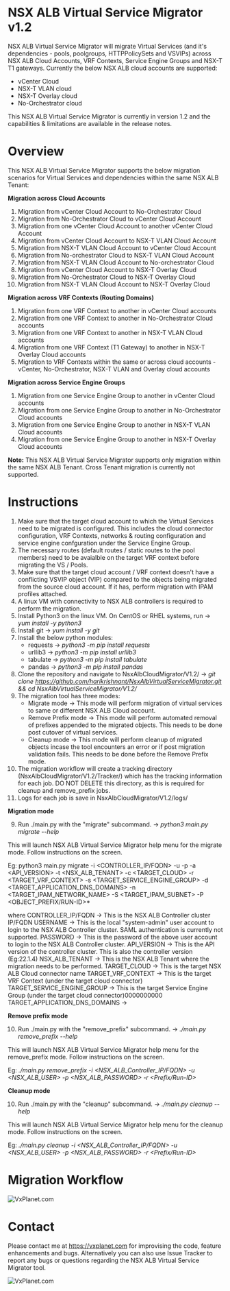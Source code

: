 # NSX ALB Virtual Service Migrator v1.2
NSX ALB Virtual Service Migrator will migrate Virtual Services (and it's dependencies - pools, poolgroups, HTTPPolicySets and VSVIPs) across NSX ALB Cloud Accounts, VRF Contexts, Service Engine Groups and NSX-T T1 gateways. Currently the below NSX ALB cloud accounts are supported:
- vCenter Cloud
- NSX-T VLAN cloud
- NSX-T Overlay cloud
- No-Orchestrator cloud

This NSX ALB Virtual Service Migrator is currently in version 1.2 and the capabilities & limitations are available in the release notes.
# Overview
This NSX ALB Virtual Service Migrator supports the below migration scenarios for Virtual Services and dependencies within the same NSX ALB Tenant:

**Migration across Cloud Accounts**
1. Migration from vCenter Cloud Account to No-Orchestrator Cloud
2. Migration from No-Orchestrator Cloud to vCenter Cloud Account
3. Migration from one vCenter Cloud Account to another vCenter Cloud Account
4. Migration from vCenter Cloud Account to NSX-T VLAN Cloud Account
5. Migration from NSX-T VLAN Cloud Account to vCenter Cloud Account
6. Migration from No-orchestrator Cloud to NSX-T VLAN Cloud Account
7. Migration from NSX-T VLAN Cloud Account to No-orchestrator Cloud
8. Migration from vCenter Cloud Account to NSX-T Overlay Cloud
9. Migration from No-Orchestrator Cloud to NSX-T Overlay Cloud
10. Migration from NSX-T VLAN Cloud Account to NSX-T Overlay Cloud

**Migration across VRF Contexts (Routing Domains)**
1. Migration from one VRF Context to another in vCenter Cloud accounts
2. Migration from one VRF Context to another in No-Orchestrator Cloud accounts
3. Migration from one VRF Context to another in NSX-T VLAN Cloud accounts
4. Migration from one VRF Context (T1 Gateway) to another in NSX-T Overlay Cloud accounts
5. Migration to VRF Contexts within the same or across cloud accounts - vCenter, No-Orchestrator, NSX-T VLAN and Overlay cloud accounts

**Migration across Service Engine Groups**
1. Migration from one Service Engine Group to another in vCenter Cloud accounts
2. Migration from one Service Engine Group to another in No-Orchestrator Cloud accounts
3. Migration from one Service Engine Group to another in NSX-T VLAN Cloud accounts
4. Migration from one Service Engine Group to another in NSX-T Overlay Cloud accounts

**Note:** This NSX ALB Virtual Service Migrator supports only migration within the same NSX ALB Tenant. Cross Tenant migration is currently not supported.

# Instructions
1. Make sure that the target cloud account to which the Virtual Services need to be migrated is configured. This includes the cloud connector configuration, VRF Contexts, networks & routing configuration and service engine confguration under the Service Engine Group.
2. The necessary routes (default routes / static routes to the pool members) need to be avaialble on the target VRF context before migrating the VS / Pools.
3. Make sure that the target cloud account / VRF context doesn't have a conflicting VSVIP object (VIP) compared to the objects being migrated from the source cloud account. If it has, perform migration with IPAM profiles attached.   
4. A linux VM with connectivity to NSX ALB controllers is required to perform the migration.
5.  Install Python3 on the linux VM. On CentOS or RHEL systems, run -> *yum install -y python3*
6.  Install git -> *yum install -y git*
7.  Install the below python modules:
     - requests -> *python3 -m pip install requests*
     - urllib3 -> *python3 -m pip install urllib3* 
     - tabulate -> *python3 -m pip install tabulate*
     - pandas -> *python3 -m pip install pandas*
8. Clone the repository and navigate to NsxAlbCloudMigrator/V1.2/ -> *git clone https://github.com/harikrishnant/NsxAlbVirtualServiceMigrator.git && cd NsxAlbVirtualServiceMigrator/V1.2/*
9. The migration tool has three modes:
    - Migrate mode -> This mode will perform migration of virtual services to same or different NSX ALB Cloud account.
    - Remove Prefix mode -> This mode will perform automated removal of prefixes appended to the migrated objects. This needs to be done post cutover of virtual services.
    - Cleanup mode -> This mode will perform cleanup of migrated objects incase the tool encounters an error or if post migration validation fails. This needs to be done before the Remove Prefix mode.
11. The migration workflow will create a tracking directory (NsxAlbCloudMigrator/V1.2/Tracker/) which has the tracking information for each job. DO NOT DELETE this directory, as this is required for cleanup and remove_prefix jobs.
12. Logs for each job is save in NsxAlbCloudMigrator/V1.2/logs/

**Migration mode**

9. Run ./main.py with the "migrate" subcommand. -> *python3 main.py migrate --help* 

This will launch NSX ALB Virtual Service Migrator help menu for the migrate mode. Follow instructions on the screen.

Eg: python3 main.py migrate -i <CONTROLLER_IP/FQDN> -u <USERNAME> -p <PASSWORD> -a <API_VERSION> -t <NSX_ALB_TENANT> -c <TARGET_CLOUD> -r <TARGET_VRF_CONTEXT> -s <TARGET_SERVICE_ENGINE_GROUP> -d <TARGET_APPLICATION_DNS_DOMAINS> -n <TARGET_IPAM_NETWORK_NAME> -S <TARGET_IPAM_SUBNET> -P <OBJECT_PREFIX/RUN-ID>*

where
CONTROLLER_IP/FQDN -> This is the NSX ALB Controller cluster IP/FQDN
USERNAME -> This is the local "system-admin" user account to login to the NSX ALB Controller cluster. SAML authentication is currently not supported.
PASSWORD -> This is the password of the above user account to login to the NSX ALB Controller cluster.
API_VERSION -> This is the API version of the controller cluster. This is also the controller version (Eg:22.1.4)
NSX_ALB_TENANT -> This is the NSX ALB Tenant where the migration needs to be performed.
TARGET_CLOUD -> This is the target NSX ALB Cloud connector name
TARGET_VRF_CONTEXT -> This is the target VRF Context (under the target cloud connector)
TARGET_SERVICE_ENGINE_GROUP -> This is the target Service Engine Group (under the target cloud connector)0000000000
TARGET_APPLICATION_DNS_DOMAINS -> 
 
**Remove prefix mode**

10. Run ./main.py with the "remove_prefix" subcommand. -> *./main.py remove_prefix --help* 
 
This will launch NSX ALB Virtual Service Migrator help menu for the remove_prefix mode. Follow instructions on the screen.

Eg: *./main.py remove_prefix -i <NSX_ALB_Controller_IP/FQDN> -u <NSX_ALB_USER> -p <NSX_ALB_PASSWORD> -r <Prefix/Run-ID>*

**Cleanup mode**

10. Run ./main.py with the "cleanup" subcommand. -> *./main.py cleanup --help* 
 
This will launch NSX ALB Virtual Service Migrator help menu for the cleanup mode. Follow instructions on the screen.

Eg: *./main.py cleanup -i <NSX_ALB_Controller_IP/FQDN> -u <NSX_ALB_USER> -p <NSX_ALB_PASSWORD> -r <Prefix/Run-ID>*

# Migration Workflow

![VxPlanet.com](https://serveritpro.files.wordpress.com/2022/03/flowchart.jpg)

# Contact
Please contact me at https://vxplanet.com for improvising the code, feature enhancements and bugs. Alternatively you can also use Issue Tracker to report any bugs or questions regarding the NSX ALB Virtual Service Migrator tool. 

![VxPlanet.com](https://serveritpro.files.wordpress.com/2021/09/vxplanet_correct.png)
